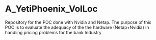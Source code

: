 # A_YetiPhoenix_VolLoc
 Repository for the POC done with Nvidia and Netap.
 The purpose of this POC is to evaluate the adequacy of the the hardware (Netap+Nvidia) in handling pricing problems for the bank Industry
